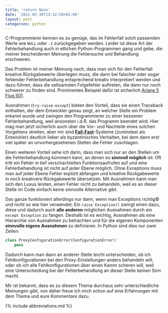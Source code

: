 ```yaml
---
title: 'return None'
date: '2011-03-30T13:32:58+02:00'
layout: post
categories: python
---
```


C-Programmierer kennen es zu genüge, das im Fehlerfall solch passenden Werte wie `NULL` oder `-1` zurückgegeben werden.
Leider ist diese Art der Fehlerbehandlung auch in etlichen Python-Programmen gang und gebe, die meiner bescheidenen Meinung die Fehlersuche und Behandlung erschweren.

Das Problem ist meiner Meinung nach, dass man sich für den Fehlerfall kreative Rückgabewerte überlegen muss, die dann bei falscher oder sogar fehlender Fehlerbehandlung entsprechend kreativ interpretiert werden und dazu führen, dass die seltsamsten Folgefehler auftreten, die dann nur noch schwerer zu finden sind.
Prominentes Beispiel dafür ist sicherlich [Ariane 5 Flug 501](http://de.wikipedia.org/wiki/Ariane_V88).

Ausnahmen (`try-raise-except`) bieten den Vorteil, dass sie einen Traceback enthalten, der dem Entwickler genau zeigt, an welcher Stelle ein Problem erkannt wurde und zwingen den Programmierer zu einer besseren Fehlerbehandlung, weil ansonsten i.d.R.
das Programm beendet wird.
Hier mag man jetzt sicherlich auch über die Vor- und Nachteile eines solchen Vorgehens streiten, aber mir sind [**Fail-Fast**](http://en.wikipedia.org/wiki/Fail-fast)-Systeme (zumindest als Entwickler) deutlich lieber als byzantinisches Verhalten, bei dem dann erst viel später an unvorhergesehenen Stellen die Fehler zuschlagen.

Einen weiteren Vorteil sehe ich darin, dass man sich nur an den Stellen um die Fehlerbehandlung kümmern kann, an denen es **sinnvoll möglich** ist:
Oft tritt ein Fehler in tief verschachtelten Funktionsaufrufen auf und eine Fehlerbehandlung ist nicht auf jeder Ebene möglich.
Ohne Exceptions muss man auf jeder Ebene Fehler explizit abfangen und kreative Rückgabewerte in noch kreativere Rückgabewerte übersetzen.
Mit Ausnahmen kann man sich den Luxus leisten, einen Fehler nicht zu behandeln, weil es an dieser Stelle im Code einfach keine sinnvolle Alternative gibt.

Das ganze funktioniert allerdings nur dann, wenn man Exceptions richtig© und nicht so wie hier verwendet:
Ein `raise Exception()` zwingt einen dazu, diese und dadurch auch **alle anderen** möglichen Ausnahmen durch ein `except Exception` zu fangen.
Deshalb ist es wichtig, Ausnahmen als eine Hierarchie von Ausnahmen zu betrachten und für die eigenen Komponenten **sinnvolle eigene Ausnahmen** zu definieren.
In Python sind dies nur zwei Zeilen:

```python
class ProxyConfigurationError(ConfigurationError):
    pass
```

Dadurch kann man dann an anderer Stelle leicht unterscheiden, ob ich Fehlkonfigurationen bei den Proxy-Einstellungen anders behandeln will, oder ob ich alle Fehlkonfigurationen über einen Kamm scheren will, weil eine Unterscheidung bei der Fehlerbehandlung an dieser Stelle keinen Sinn macht.

Mir ist bekannt, dass es zu diesem Thema durchaus sehr unterschiedliche Meinungen gibt, von daher freue ich mich schon auf eine Erfahrungen mit dem Thema und eure Kommentare dazu.

{% include abbreviations.md %}
